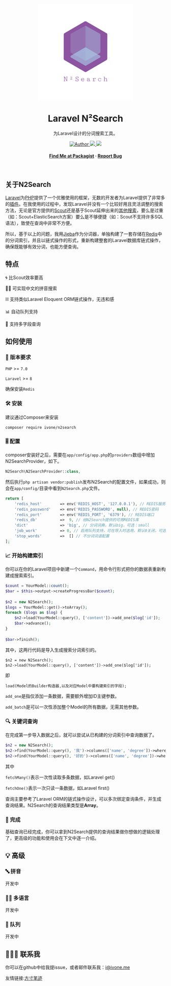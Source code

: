 
<div align="center">
<img src="logo.png" width="300" />
  <h1>Laravel N²Search</h1>
  <p>
    为Laravel设计的分词搜索工具。
  </p>


<!-- Badges -->
<p>
  <a target="_blank" href="https://ivone.me">
    <img src="https://img.shields.io/badge/Author-Ivone-green" alt="Author" />
  </a>
  <a target="_blank" href="https://opensource.org/licenses/MIT">
    <img src="https://img.shields.io/github/license/ivone-liu/laravel-search" />
  </a>
  <a href="https://github.com/ivone-liu/laravel-search">
    <img src="https://img.shields.io/badge/status-testing-red" />
  </a>
</p>

  <h4>
    <a href="https://packagist.org/packages/ivone/n2search">Find Me at Packagist</a>
  <span> · </span>
    <a href="https://github.com/ivone-liu/laravel-search/issues">Report Bug</a>
  </h4>
</div>

<br />

<!-- About the Project -->
## 关于N2Search

<a href="https://laravel.com/" target="_blank">Laravel</a>为<a href="https://php.net/" target="_blank">PHP</a>提供了一个优雅使用的框架，无数的开发者为Laravel提供了非常多的<a href="https://packagist.org/?query=laravel" target="_blank">插件</a>。在我使用的过程中，发现Laravel并没有一个比较好用且灵活调整的搜索方法，无论是官方提供的<a href="https://laravel.com/docs/8.x/scout" target="_blank">Scout</a>还是基于Scout延伸出来的<a href="https://packagist.org/packages/vanry/laravel-scout-tntsearch" target="_blank">其他搜索</a>，要么是过重（如：Scout+ElasticSearch方案）要么是不够便捷（如：Scout不支持许多SQL语法），致使在查询中非常不方便。

所以，基于以上的问题，我用<a href="https://github.com/fukuball/jieba-php" target="_blank">Jieba</a>作为分词器，单独构建了一套存储在<a href="https://redis.io" target="_blank">Redis</a>中的分词索引，并且以链式操作的形式，重新构建整套的Laravel数据库链式操作，确保既能够有效分词，也能方便查询。

<!-- 特点 -->
## 特点

🌀 比Scout效率要高

👨‍💻 可实现中文的拼音搜索

⛓ 支持类似Laravel Eloquent ORM链式操作，无违和感

📊 自动队列支持

🎰 支持多字段查询

<!-- How To Use -->
## 如何使用

### 🔧 版本要求

`PHP` >= `7.0`

`Laravel` >= `8`

确保安装`Redis`

### 🛠 安装

建议通过Composer来安装

```shell
composer require ivone/n2search
```

### 🎚️ 配置

composer安装好之后，需要在`app/config/app.php`的`providers`数组中增加N2SearchProvider，如下。

```php
N2Search\N2SearchProvider::class,
```

然后执行`php artisan vendor:publish`发布N2Search的配置文件，如果成功，则会在`app/config/`目录中看到`N2Search.php`文件。

```php
return [
    'redis_host'        => env('REDIS_HOST', '127.0.0.1'), // REDIS服务IP地址
    'redis_password'    => env('REDIS_PASSWORD', null), // REDIS密码
    'redis_port'        => env('REDIS_PORT', '6379'), // REDIS端口
    'redis_db'          =>  9, // 给N2Search提供的可用REDIS库
    'dict'              => 'big', // 分词词典，默认big，可选：small
    'job_work'          => 0, // 启用队列支持，可在导入时选用，默认0关闭，可选：1开启
    'stop_words'        =>  [] // 不分词词语配置
];
```

### 📈 开始构建索引

你可以在你的Laravel项目中新建一个`Command`，用命令行形式把你的数据表重新构建成搜索索引。

```php
$count = YourModel::count();
$bar = $this->output->createProgressBar($count);

$n2 = new N2Search();
$logs = YourModel::get()->toArray();
foreach ($logs as $log) {
    $n2->load(YourModel::query(), ['content'])->add_one($log['id']);
    $bar->advance();
}

$bar->finish();
```

其中，这两行代码是导入生成搜索分词索引的。
```shell
$n2 = new N2Search();
$n2->load(YourModel::query(), ['content'])->add_one($log['id']);
```
即
```text
load(Model的Builder构造器,以及对应Model中要构建索引的字段);
```
`add_one`是指仅添加一条数据，需要额外增加ID主键参数。

`add_batch`是可以一次性添加整个Model的所有数据，无需其他参数。

### 🔍 关键词查询

在完成第一步导入数据之后，就可以尝试从已构建的分词索引中查询数据了。

```php
$n2 = new N2Search();
$n2->find(YourModel::query(), '我')->columns(['name', 'degree'])->where(['user_id'=>1])->where(['relation_id'=>101])->page(1, 20)->order('id', 'desc')->fetchMany();
$n2->find(YourModel::query(), '好的')->columns(['name', 'degree'])->where(['user_id'=>1])->order('id', 'desc')->fetchOne();
```

其中

`fetchMany()`表示一次性读取多条数据，如Laravel get()

`fetchOne()`表示一次只读一条数据，如Laravel first()

查询主要参考了Laravel ORM的链式操作设计，可以多次绑定查询条件，并生成查询结果。N2Search的查询结果类型是**Array**。

### 👏 完成

基础查询已经完成，你可以拿到N2Search提供的查询结果做你想做的逻辑处理了，更高级的功能和使用会在下文中逐一介绍。

## 💡 高级

### 🔤 拼音
开发中

### 🏳️‍🌈 多语言
开发中

### 🧳 队列
开发中

## 🧑🏻‍💻 联系我

你可以在github中给我提issue，或者邮件联系我：i@ivone.me 

友情链接:[方寸笔迹](https://www.fangcun.in)